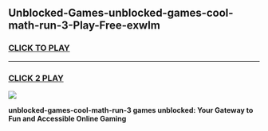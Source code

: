 
## Unblocked-Games-unblocked-games-cool-math-run-3-Play-Free-exwlm
<h3>
<a href="https://premium76.site?title=unblocked-games-cool-math-run-3&ref=18A">CLICK TO PLAY</a></h3>
<hr>

<h3>
<a href="https://premium76.site?title=unblocked-games-cool-math-run-3&ref=18A">CLICK 2 PLAY</a>
  
</h3>

<a href="https://premium76.site?title=unblocked-games-cool-math-run-3&ref=18A"><img src="https://clearcache.store/games.png"></a>


**unblocked-games-cool-math-run-3 games unblocked: Your Gateway to Fun and Accessible Online Gaming**
